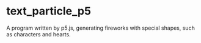 # text_particle_p5
A program written by p5.js, generating fireworks with special shapes, such as characters and hearts.
